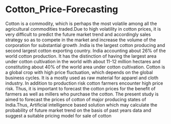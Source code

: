 # Cotton_Price-Forecasting 
Cotton is a commodity, which is perhaps the most volatile among all the agricultural commodities traded.Due to high volatility in cotton prices, it is very difficult to predict the future market trend and accordingly sales strategy so as to compete in the market and increase the volume of the corporation for substantial growth .India is the largest cotton producing and second largest cotton exporting country. India accounting about 26% of the world cotton production. It has the distinction of having the largest area under cotton cultivation in the world with about 11-12 million hectares and constituting about 40% of the world area under cotton cultivation. Cotton is a global crop with high price fluctuation, which depends on the global business cycles. It is a mostly used as raw material for apparel and cloth industry. In addition to production risk cotton farmers encounter high price risk. Thus, it is important to forecast the cotton prices for the benefit of farmers as well as millers who purchase the cotton. The present study is aimed to forecast the prices of cotton of major producing states of India.Thus, Artificial intelligence based solution which may calculate the probability of future market trend on the basis of past years data and suggest a suitable pricing model for sale of cotton
